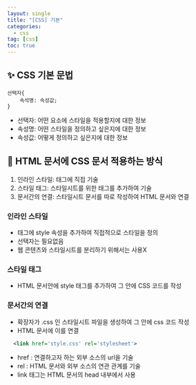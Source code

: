 ```yaml
---
layout: single
title: "[CSS] 기본"
categories:
  - css
tag: [css]
toc: true
---
```


## ✨ CSS 기본 문법
```
선택자{
    속석명: 속성값;
}
```
- 선택자: 어떤 요소에 스타일을 적용할지에 대한 정보
- 속성명: 어떤 스타일을 정의하고 싶은지에 대한 정보
- 속성값: 어떻게 정의하고 싶은지에 대한 정보

## 📑 HTML 문서에 CSS 문서 적용하는 방식
1. 인라인 스타일: 태그에 직접 기술
1. 스타일 태그: 스타일시트를 위한 태그를 추가하여 기술
1. 문서간의 연결: 스타일시트 문서를 따로 작성하여 HTML 문서와 연결

### 인라인 스타일
- 태그에 style 속성을 추가하여 직접적으로 스타일을 정의
- 선택자는 필요없음
- 웹 콘텐츠와 스타일시트를 분리하기 위해서는 사용X

### 스타일 태그
- HTML 문서안에 style 태그를 추가하여 그 안에 CSS 코드를 작성

### 문서간의 연결
- 확장자가 .css 인 스타일시트 파일을 생성하여 그 안에 css 코드 작성
- HTML 문서에 이를 연결

```xml
  <link href='style.css' rel='stylesheet'>
```
- href : 연결하고자 하는 외부 소스의 url을 기술
- rel : HTML 문서와 외부 소스의 연관 관계를 기술
- link 태그는 HTML 문서의 head 내부에서 사용